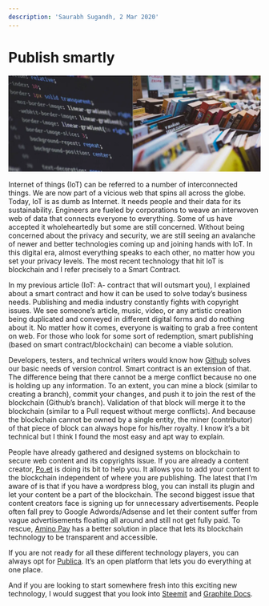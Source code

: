 ```yaml
---
description: 'Saurabh Sugandh, 2 Mar 2020'
---
```


# Publish smartly

![](../.gitbook/assets/smartpublish.jpg)

Internet of things \(IoT\) can be referred to a number of interconnected things. We are now part of a vicious web that spins all across the globe. Today, IoT is as dumb as Internet. It needs people and their data for its sustainability. Engineers are fueled by corporations to weave an interwoven web of data that connects everyone to everything. Some of us have accepted it wholeheartedly but some are still concerned. Without being concerned about the privacy and security, we are still seeing an avalanche of newer and better technologies coming up and joining hands with IoT. In this digital era, almost everything speaks to each other, no matter how you set your privacy levels. The most recent technology that hit IoT is blockchain and I refer precisely to a Smart Contract.

In my previous article \(IoT: A- contract that will outsmart you\), I explained about a smart contract and how it can be used to solve today’s business needs. Publishing and media industry constantly fights with copyright issues. We see someone’s article, music, video, or any artistic creation being duplicated and conveyed in different digital forms and do nothing about it. No matter how it comes, everyone is waiting to grab a free content on web. For those who look for some sort of redemption, smart publishing \(based on smart contract/blockchain\) can become a viable solution.

Developers, testers, and technical writers would know how [Github](https://github.com/) solves our basic needs of version control. Smart contract is an extension of that. The difference being that there cannot be a merge conflict because no one is holding up any information. To an extent, you can mine a block \(similar to creating a branch\), commit your changes, and push it to join the rest of the blockchain \(Github’s branch\). Validation of that block will merge it to the blockchain \(similar to a Pull request without merge conflicts\). And because the blockchain cannot be owned by a single entity, the miner \(contributor\) of that piece of block can always hope for his/her royalty. I know it’s a bit technical but I think I found the most easy and apt way to explain.

People have already gathered and designed systems on blockchain to secure web content and its copyrights issue. If you are already a content creator, [Po.et](https://www.po.et/) is doing its bit to help you. It allows you to add your content to the blockchain independent of where you are publishing. The latest that I’m aware of is that if you have a wordpress blog, you can install its plugin and let your content be a part of the blockchain. The second biggest issue that content creators face is signing up for unnecessary advertisements. People often fall prey to Google Adwords/Adsense and let their content suffer from vague advertisements floating all around and still not get fully paid. To rescue, [Amino Pay](https://www.aminopay.com/) has a better solution in place that lets its blockchain technology to be transparent and accessible.

If you are not ready for all these different technology players, you can always opt for [Publica](https://publica.com/). It’s an open platform that lets you do everything at one place.

And if you are looking to start somewhere fresh into this exciting new technology, I would suggest that you look into [Steemit](https://steemit.com/) and [Graphite Docs](https://app.graphitedocs.com/).

